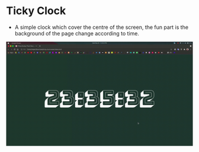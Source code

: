 # Ticky Clock

- A simple clock which cover the centre of the screen, the fun part is the background of the page change according to time.

![preview](preview/ticky-clock.gif)